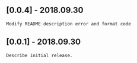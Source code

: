 ## [0.0.4] - 2018.09.30

    Modify README description error and format code
    
## [0.0.1] - 2018.09.30

    Describe initial release.
